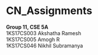 # CN_Assignments
**Group 11, CSE 5A**<br/>
1KS17CS003   Akshatha Ramesh    	<br/>
1KS17CS005   Amogh R			        <br/>
1KS17CS046   Nikhil Subramanya  	<br/>


